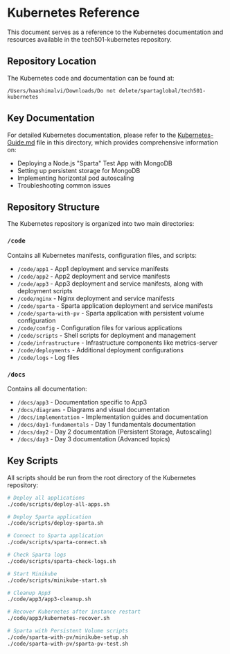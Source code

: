 # Kubernetes Reference

This document serves as a reference to the Kubernetes documentation and resources available in the tech501-kubernetes repository.

## Repository Location

The Kubernetes code and documentation can be found at:
```
/Users/haashimalvi/Downloads/Do not delete/spartaglobal/tech501-kubernetes
```

## Key Documentation

For detailed Kubernetes documentation, please refer to the [Kubernetes-Guide.md](Kubernetes-Guide.md) file in this directory, which provides comprehensive information on:

- Deploying a Node.js "Sparta" Test App with MongoDB
- Setting up persistent storage for MongoDB
- Implementing horizontal pod autoscaling
- Troubleshooting common issues

## Repository Structure

The Kubernetes repository is organized into two main directories:

### `/code`

Contains all Kubernetes manifests, configuration files, and scripts:

- `/code/app1` - App1 deployment and service manifests
- `/code/app2` - App2 deployment and service manifests
- `/code/app3` - App3 deployment and service manifests, along with deployment scripts
- `/code/nginx` - Nginx deployment and service manifests
- `/code/sparta` - Sparta application deployment and service manifests
- `/code/sparta-with-pv` - Sparta application with persistent volume configuration
- `/code/config` - Configuration files for various applications
- `/code/scripts` - Shell scripts for deployment and management
- `/code/infrastructure` - Infrastructure components like metrics-server
- `/code/deployments` - Additional deployment configurations
- `/code/logs` - Log files

### `/docs`

Contains all documentation:

- `/docs/app3` - Documentation specific to App3
- `/docs/diagrams` - Diagrams and visual documentation
- `/docs/implementation` - Implementation guides and documentation
- `/docs/day1-fundamentals` - Day 1 fundamentals documentation
- `/docs/day2` - Day 2 documentation (Persistent Storage, Autoscaling)
- `/docs/day3` - Day 3 documentation (Advanced topics)

## Key Scripts

All scripts should be run from the root directory of the Kubernetes repository:

```bash
# Deploy all applications
./code/scripts/deploy-all-apps.sh

# Deploy Sparta application
./code/scripts/deploy-sparta.sh

# Connect to Sparta application
./code/scripts/sparta-connect.sh

# Check Sparta logs
./code/scripts/sparta-check-logs.sh

# Start Minikube
./code/scripts/minikube-start.sh

# Cleanup App3
./code/app3/app3-cleanup.sh

# Recover Kubernetes after instance restart
./code/app3/kubernetes-recover.sh

# Sparta with Persistent Volume scripts
./code/sparta-with-pv/minikube-setup.sh
./code/sparta-with-pv/sparta-pv-test.sh
```
